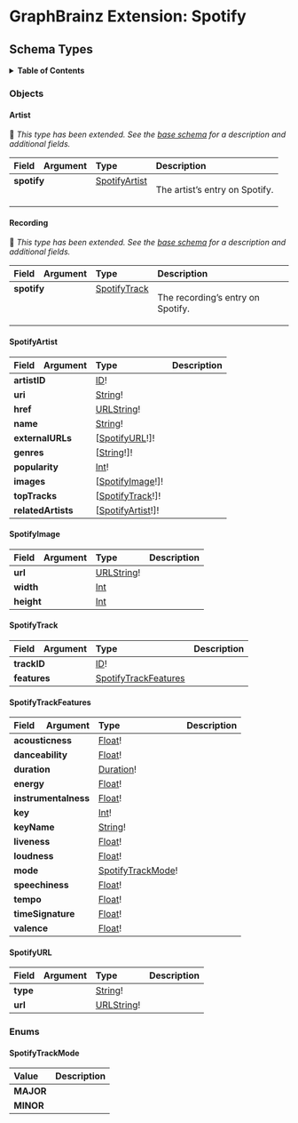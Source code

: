 # GraphBrainz Extension: Spotify

<!-- START graphql-markdown -->

## Schema Types

<details>
  <summary><strong>Table of Contents</strong></summary>

  * [Objects](#objects)
    * [Artist](#artist)
    * [Recording](#recording)
    * [SpotifyArtist](#spotifyartist)
    * [SpotifyImage](#spotifyimage)
    * [SpotifyTrack](#spotifytrack)
    * [SpotifyTrackFeatures](#spotifytrackfeatures)
    * [SpotifyURL](#spotifyurl)
  * [Enums](#enums)
    * [SpotifyTrackMode](#spotifytrackmode)

</details>

### Objects

#### Artist

:small_blue_diamond: *This type has been extended.
See the [base schema](https://github.com/exogen/graphbrainz/docs/types.md) for a description and additional fields.*

<table>
<thead>
<tr>
<th align="left">Field</th>
<th align="right">Argument</th>
<th align="left">Type</th>
<th align="left">Description</th>
</tr>
</thead>
<tbody>
<tr>
<td colspan="2" valign="top"><strong>spotify</strong></td>
<td valign="top"><a href="#spotifyartist">SpotifyArtist</a></td>
<td>

The artist’s entry on Spotify.

</td>
</tr>
</tbody>
</table>

#### Recording

:small_blue_diamond: *This type has been extended.
See the [base schema](https://github.com/exogen/graphbrainz/docs/types.md) for a description and additional fields.*

<table>
<thead>
<tr>
<th align="left">Field</th>
<th align="right">Argument</th>
<th align="left">Type</th>
<th align="left">Description</th>
</tr>
</thead>
<tbody>
<tr>
<td colspan="2" valign="top"><strong>spotify</strong></td>
<td valign="top"><a href="#spotifytrack">SpotifyTrack</a></td>
<td>

The recording’s entry on Spotify.

</td>
</tr>
</tbody>
</table>

#### SpotifyArtist

<table>
<thead>
<tr>
<th align="left">Field</th>
<th align="right">Argument</th>
<th align="left">Type</th>
<th align="left">Description</th>
</tr>
</thead>
<tbody>
<tr>
<td colspan="2" valign="top"><strong>artistID</strong></td>
<td valign="top"><a href="https://github.com/exogen/graphbrainz/docs/types.md#id">ID</a>!</td>
<td></td>
</tr>
<tr>
<td colspan="2" valign="top"><strong>uri</strong></td>
<td valign="top"><a href="https://github.com/exogen/graphbrainz/docs/types.md#string">String</a>!</td>
<td></td>
</tr>
<tr>
<td colspan="2" valign="top"><strong>href</strong></td>
<td valign="top"><a href="https://github.com/exogen/graphbrainz/docs/types.md#urlstring">URLString</a>!</td>
<td></td>
</tr>
<tr>
<td colspan="2" valign="top"><strong>name</strong></td>
<td valign="top"><a href="https://github.com/exogen/graphbrainz/docs/types.md#string">String</a>!</td>
<td></td>
</tr>
<tr>
<td colspan="2" valign="top"><strong>externalURLs</strong></td>
<td valign="top">[<a href="#spotifyurl">SpotifyURL</a>!]!</td>
<td></td>
</tr>
<tr>
<td colspan="2" valign="top"><strong>genres</strong></td>
<td valign="top">[<a href="https://github.com/exogen/graphbrainz/docs/types.md#string">String</a>!]!</td>
<td></td>
</tr>
<tr>
<td colspan="2" valign="top"><strong>popularity</strong></td>
<td valign="top"><a href="https://github.com/exogen/graphbrainz/docs/types.md#int">Int</a>!</td>
<td></td>
</tr>
<tr>
<td colspan="2" valign="top"><strong>images</strong></td>
<td valign="top">[<a href="#spotifyimage">SpotifyImage</a>!]!</td>
<td></td>
</tr>
<tr>
<td colspan="2" valign="top"><strong>topTracks</strong></td>
<td valign="top">[<a href="#spotifytrack">SpotifyTrack</a>!]!</td>
<td></td>
</tr>
<tr>
<td colspan="2" valign="top"><strong>relatedArtists</strong></td>
<td valign="top">[<a href="#spotifyartist">SpotifyArtist</a>!]!</td>
<td></td>
</tr>
</tbody>
</table>

#### SpotifyImage

<table>
<thead>
<tr>
<th align="left">Field</th>
<th align="right">Argument</th>
<th align="left">Type</th>
<th align="left">Description</th>
</tr>
</thead>
<tbody>
<tr>
<td colspan="2" valign="top"><strong>url</strong></td>
<td valign="top"><a href="https://github.com/exogen/graphbrainz/docs/types.md#urlstring">URLString</a>!</td>
<td></td>
</tr>
<tr>
<td colspan="2" valign="top"><strong>width</strong></td>
<td valign="top"><a href="https://github.com/exogen/graphbrainz/docs/types.md#int">Int</a></td>
<td></td>
</tr>
<tr>
<td colspan="2" valign="top"><strong>height</strong></td>
<td valign="top"><a href="https://github.com/exogen/graphbrainz/docs/types.md#int">Int</a></td>
<td></td>
</tr>
</tbody>
</table>

#### SpotifyTrack

<table>
<thead>
<tr>
<th align="left">Field</th>
<th align="right">Argument</th>
<th align="left">Type</th>
<th align="left">Description</th>
</tr>
</thead>
<tbody>
<tr>
<td colspan="2" valign="top"><strong>trackID</strong></td>
<td valign="top"><a href="https://github.com/exogen/graphbrainz/docs/types.md#id">ID</a>!</td>
<td></td>
</tr>
<tr>
<td colspan="2" valign="top"><strong>features</strong></td>
<td valign="top"><a href="#spotifytrackfeatures">SpotifyTrackFeatures</a></td>
<td></td>
</tr>
</tbody>
</table>

#### SpotifyTrackFeatures

<table>
<thead>
<tr>
<th align="left">Field</th>
<th align="right">Argument</th>
<th align="left">Type</th>
<th align="left">Description</th>
</tr>
</thead>
<tbody>
<tr>
<td colspan="2" valign="top"><strong>acousticness</strong></td>
<td valign="top"><a href="https://github.com/exogen/graphbrainz/docs/types.md#float">Float</a>!</td>
<td></td>
</tr>
<tr>
<td colspan="2" valign="top"><strong>danceability</strong></td>
<td valign="top"><a href="https://github.com/exogen/graphbrainz/docs/types.md#float">Float</a>!</td>
<td></td>
</tr>
<tr>
<td colspan="2" valign="top"><strong>duration</strong></td>
<td valign="top"><a href="https://github.com/exogen/graphbrainz/docs/types.md#duration">Duration</a>!</td>
<td></td>
</tr>
<tr>
<td colspan="2" valign="top"><strong>energy</strong></td>
<td valign="top"><a href="https://github.com/exogen/graphbrainz/docs/types.md#float">Float</a>!</td>
<td></td>
</tr>
<tr>
<td colspan="2" valign="top"><strong>instrumentalness</strong></td>
<td valign="top"><a href="https://github.com/exogen/graphbrainz/docs/types.md#float">Float</a>!</td>
<td></td>
</tr>
<tr>
<td colspan="2" valign="top"><strong>key</strong></td>
<td valign="top"><a href="https://github.com/exogen/graphbrainz/docs/types.md#int">Int</a>!</td>
<td></td>
</tr>
<tr>
<td colspan="2" valign="top"><strong>keyName</strong></td>
<td valign="top"><a href="https://github.com/exogen/graphbrainz/docs/types.md#string">String</a>!</td>
<td></td>
</tr>
<tr>
<td colspan="2" valign="top"><strong>liveness</strong></td>
<td valign="top"><a href="https://github.com/exogen/graphbrainz/docs/types.md#float">Float</a>!</td>
<td></td>
</tr>
<tr>
<td colspan="2" valign="top"><strong>loudness</strong></td>
<td valign="top"><a href="https://github.com/exogen/graphbrainz/docs/types.md#float">Float</a>!</td>
<td></td>
</tr>
<tr>
<td colspan="2" valign="top"><strong>mode</strong></td>
<td valign="top"><a href="#spotifytrackmode">SpotifyTrackMode</a>!</td>
<td></td>
</tr>
<tr>
<td colspan="2" valign="top"><strong>speechiness</strong></td>
<td valign="top"><a href="https://github.com/exogen/graphbrainz/docs/types.md#float">Float</a>!</td>
<td></td>
</tr>
<tr>
<td colspan="2" valign="top"><strong>tempo</strong></td>
<td valign="top"><a href="https://github.com/exogen/graphbrainz/docs/types.md#float">Float</a>!</td>
<td></td>
</tr>
<tr>
<td colspan="2" valign="top"><strong>timeSignature</strong></td>
<td valign="top"><a href="https://github.com/exogen/graphbrainz/docs/types.md#float">Float</a>!</td>
<td></td>
</tr>
<tr>
<td colspan="2" valign="top"><strong>valence</strong></td>
<td valign="top"><a href="https://github.com/exogen/graphbrainz/docs/types.md#float">Float</a>!</td>
<td></td>
</tr>
</tbody>
</table>

#### SpotifyURL

<table>
<thead>
<tr>
<th align="left">Field</th>
<th align="right">Argument</th>
<th align="left">Type</th>
<th align="left">Description</th>
</tr>
</thead>
<tbody>
<tr>
<td colspan="2" valign="top"><strong>type</strong></td>
<td valign="top"><a href="https://github.com/exogen/graphbrainz/docs/types.md#string">String</a>!</td>
<td></td>
</tr>
<tr>
<td colspan="2" valign="top"><strong>url</strong></td>
<td valign="top"><a href="https://github.com/exogen/graphbrainz/docs/types.md#urlstring">URLString</a>!</td>
<td></td>
</tr>
</tbody>
</table>

### Enums

#### SpotifyTrackMode

<table>
<thead>
<th align="left">Value</th>
<th align="left">Description</th>
</thead>
<tbody>
<tr>
<td valign="top"><strong>MAJOR</strong></td>
<td></td>
</tr>
<tr>
<td valign="top"><strong>MINOR</strong></td>
<td></td>
</tr>
</tbody>
</table>

<!-- END graphql-markdown -->
